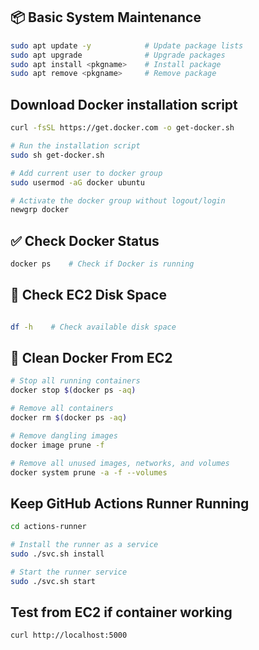 ## 📦 Basic System Maintenance

```bash
sudo apt update -y            # Update package lists
sudo apt upgrade              # Upgrade packages
sudo apt install <pkgname>    # Install package
sudo apt remove <pkgname>     # Remove package
```

## Download Docker installation script
```bash
curl -fsSL https://get.docker.com -o get-docker.sh

# Run the installation script
sudo sh get-docker.sh

# Add current user to docker group
sudo usermod -aG docker ubuntu

# Activate the docker group without logout/login
newgrp docker
```

## ✅ Check Docker Status
```bash
docker ps    # Check if Docker is running
```


## 💾 Check EC2 Disk Space
```bash

df -h    # Check available disk space

```

## 🧹 Clean Docker From EC2
```bash
# Stop all running containers
docker stop $(docker ps -aq)

# Remove all containers
docker rm $(docker ps -aq)

# Remove dangling images
docker image prune -f

# Remove all unused images, networks, and volumes
docker system prune -a -f --volumes
```


## Keep GitHub Actions Runner Running

```bash
cd actions-runner

# Install the runner as a service
sudo ./svc.sh install

# Start the runner service
sudo ./svc.sh start

```

## Test from EC2 if container working

```bash 
curl http://localhost:5000

```